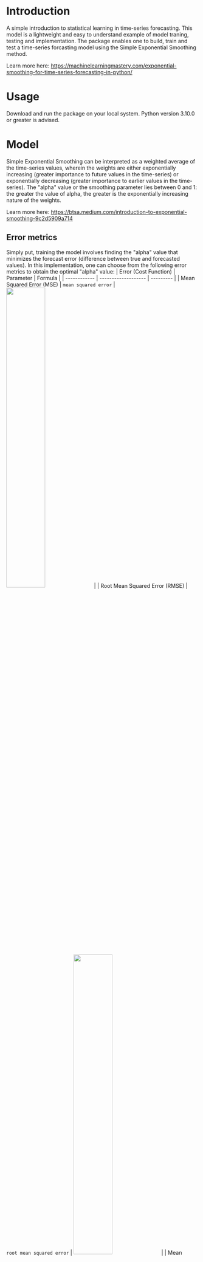 # Introduction
 A simple introduction to statistical learning in time-series forecasting. This model is a lightweight and easy to understand example of model traning, testing and implementation. The package enables one to build, train and test a time-series forcasting model using the Simple Exponential Smoothing method. 

Learn more here: https://machinelearningmastery.com/exponential-smoothing-for-time-series-forecasting-in-python/ 

# Usage 
Download and run the package on your local system. Python version 3.10.0 or greater is advised.

# Model 
Simple Exponential Smoothing can be interpreted as a weighted average of the time-series values, wherein the weights are either exponentially increasing (greater importance to future values in the time-series) or exponentially decreasing (greater importance to earlier values in the time-series). The "alpha" value or the smoothing parameter lies between 0 and 1: the greater the value of alpha, the greater is the exponentially increasing nature of the weights.

Learn more here: https://btsa.medium.com/introduction-to-exponential-smoothing-9c2d5909a714

## Error metrics 
Simply put, training the model involves finding the "alpha" value that minimizes the forecast error (difference between true and forecasted values). In this implementation, one can choose from the following error metrics to obtain the optimal "alpha" value:
| Error (Cost Function) | Parameter | Formula |
| ------------ | ------------------- | --------- |
| Mean Squared Error (MSE) |  ```mean squared error```  | <img src = "https://github.com/akomarla/ExpSmoothing/assets/124313756/a58bc3d7-6661-4995-825d-b031bd62016a" width = "45%" height = "45%"> <tr></tr> |
| Root Mean Squared Error (RMSE) |  ```root mean squared error```  | <img src = "https://github.com/akomarla/ExpSmoothing/assets/124313756/13106816-f256-4e74-ad06-b20470cc6f74" width = "45%" height = "45%"> <tr></tr> |
| Mean Absolute Error (MAE) |  ```mean absolute error```  | <img src = "https://github.com/akomarla/ExpSmoothing/assets/124313756/a5821e63-0020-4fa2-aea7-993ba6c6babe" width = "45%" height = "45%"> <tr></tr> |
| Mean Absolute Percentage Error (MAPE) |  ```mean absolute percentage error```  | <img src = "https://github.com/akomarla/ExpSmoothing/assets/124313756/4825f7e2-f0c6-4396-b27f-2333542f2d84" width = "45%" height = "45%"> <tr></tr> |

Where n represents the number of time-series in the data set. 

<img src = "https://github.com/akomarla/ExpSmoothing/assets/124313756/f5b6b8c5-2d78-4313-be97-f4dd35b8f7ea" width = "7%" height = "7%"> is the difference between the true and forecasted future values of the time-series i in n.

Learn more about the different cost functions here: https://www.analyticsvidhya.com/blog/2021/10/evaluation-metric-for-regression-models/

## Implementation 
This model is trained and tested on the M4 dataset of the Makridakis Time-Series Forecasting Competition: https://github.com/Mcompetitions/M4-methods/tree/master/Dataset (Daily-train.csv and Daily-test.csv) using the mean absolute percentage error metric from the table above. 

# Questions
Contact aparna.komarla@gmail.com with any questions.

